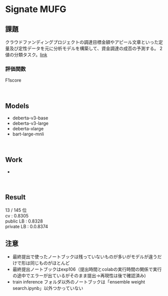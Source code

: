 # Signate MUFG

## 課題
クラウドファンディングプロジェクトの調達目標金額やアピール文章といった定量及び定性データを元に分析モデルを構築して、資金調達の成否の予測する。
2値の分類タスク。[link](https://signate.jp/competitions/754)

### 評価関数
F1score

</br>

## Models
- deberta-v3-base
- deberta-v3-large
- deberta-xlarge
- bart-large-mnli

</br>

## Work
- 


</br>

## Result
13 / 145 位
</br>
cv : 0.8305
</br>
public LB : 0.8328
</br>
private LB : 0.0.8374

## 注意
- 最終提出で使ったノートブックは残っていないものが多いがモデルが違うだけで形は同じものがほとんど
- 最終提出ノートブックはexp106（提出時間とcolabの実行時間の関係で実行の途中でエラーが出ているがそのまま提出→再現性は後で確認済み)
- train inference フォルダ以外のノートブックは「ensemble weight search.ipynb」以外つかっていない
